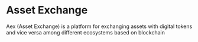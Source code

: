 # Asset Exchange
Aex (Asset Exchange) is a platform for exchanging assets with digital tokens and vice versa among different ecosystems based on blockchain
